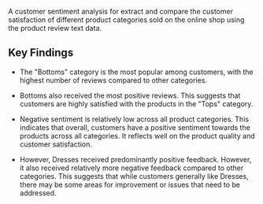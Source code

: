 A customer sentiment analysis for extract and compare the customer satisfaction of different product categories sold on the online shop using the product review text data.

## **Key Findings**


*   The "Bottoms" category is the most popular among customers, with the highest number of reviews compared to other categories.

*   Bottoms also received the most positive reviews. This suggests that customers are highly satisfied with the products in the "Tops" category.

*   Negative sentiment is relatively low across all product categories. This indicates that overall, customers have a positive sentiment towards the products across all categories. It reflects well on the product quality and customer satisfaction.

*   However, Dresses received predominantly positive feedback. However, it also received relatively more negative feedback compared to other categories. This suggests that while customers generally like Dresses, there may be some areas for improvement or issues that need to be addressed.
